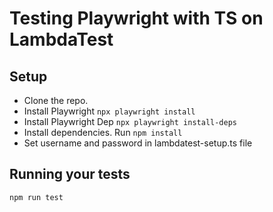 # Testing Playwright with TS on LambdaTest

## Setup
* Clone the repo.
* Install Playwright `npx playwright install`
* Install Playwright Dep `npx playwright install-deps`
* Install dependencies. Run `npm install`
* Set username and password in lambdatest-setup.ts file

## Running your tests

  ```npm run test```
